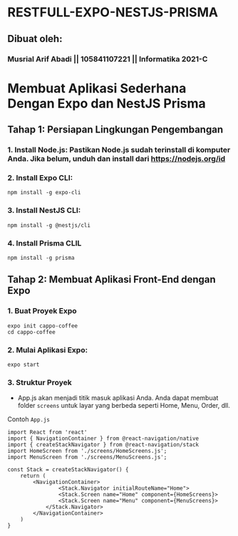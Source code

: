# RESTFULL-EXPO-NESTJS-PRISMA

## Dibuat oleh:
### Musrial Arif Abadi || 105841107221 || Informatika 2021-C


# Membuat Aplikasi Sederhana Dengan Expo dan NestJS Prisma

## Tahap 1: Persiapan Lingkungan Pengembangan

### 1. Install Node.js: Pastikan Node.js sudah terinstall di komputer Anda. Jika belum, unduh dan install dari https://nodejs.org/id

### 2. Install Expo CLI:
    npm install -g expo-cli

### 3. Install NestJS CLI:
    npm install -g @nestjs/cli

### 4. Install Prisma CLIL
    npm install -g prisma

## Tahap 2: Membuat Aplikasi Front-End dengan Expo

### 1. Buat Proyek Expo
    expo init cappo-coffee
    cd cappo-coffee

### 2. Mulai Aplikasi Expo:
    expo start

### 3. Struktur Proyek
- App.js akan menjadi titik masuk aplikasi Anda. Anda dapat membuat folder `screens` untuk layar yang berbeda seperti Home, Menu, Order, dll.

Contoh `App.js`

    import React from 'react'
    import { NavigationContainer } from @react-navigation/native
    import { createStackNavigator } from @react-navigation/stack
    import HomeScreen from './screens/HomeScreens.js';
    import MenuScreen from './screens/MenuScreens.js';

    const Stack = createStackNavigator() {
        return (
            <NavigationContainer>
                    <Stack.Navigator initialRouteName="Home">
                    <Stack.Screen name="Home" component={HomeScreens}>
                    <Stack.Screen name="Menu" component={MenuScreens}>
                </Stack.Navigator>
            </NavigationContainer>
        )
    }
